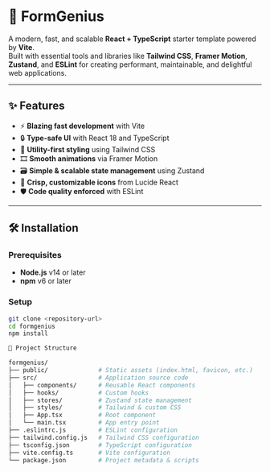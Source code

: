 # 🚀 FormGenius

A modern, fast, and scalable **React + TypeScript** starter template powered by **Vite**.  
Built with essential tools and libraries like **Tailwind CSS**, **Framer Motion**, **Zustand**, and **ESLint** for creating performant, maintainable, and delightful web applications.

---

## ✨ Features

- ⚡ **Blazing fast development** with Vite
- 🔒 **Type-safe UI** with React 18 and TypeScript
- 🎨 **Utility-first styling** using Tailwind CSS
- 🎞 **Smooth animations** via Framer Motion
- 🗃 **Simple & scalable state management** using Zustand
- 💎 **Crisp, customizable icons** from Lucide React
- 🛡 **Code quality enforced** with ESLint

---

## 🛠 Installation

### Prerequisites
- **Node.js** v14 or later
- **npm** v6 or later

### Setup

```bash
git clone <repository-url>
cd formgenius
npm install

📁 Project Structure

formgenius/
├── public/              # Static assets (index.html, favicon, etc.)
├── src/                 # Application source code
│   ├── components/      # Reusable React components
│   ├── hooks/           # Custom hooks
│   ├── stores/          # Zustand state management
│   ├── styles/          # Tailwind & custom CSS
│   ├── App.tsx          # Root component
│   └── main.tsx         # App entry point
├── .eslintrc.js         # ESLint configuration
├── tailwind.config.js   # Tailwind CSS configuration
├── tsconfig.json        # TypeScript configuration
├── vite.config.ts       # Vite configuration
└── package.json         # Project metadata & scripts
